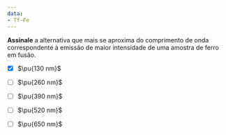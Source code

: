 ```yaml
---
data:
- Tf-Fe
---
```


**Assinale** a alternativa que mais se aproxima do comprimento de onda correspondente à emissão de maior intensidade de uma amostra de ferro em fusão.

- [x] $\pu{130 nm}$
- [ ] $\pu{260 nm}$
- [ ] $\pu{390 nm}$
- [ ] $\pu{520 nm}$
- [ ] $\pu{650 nm}$

